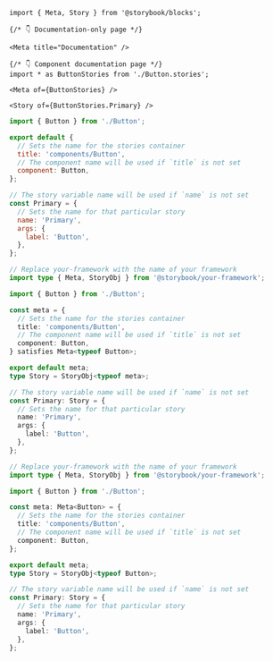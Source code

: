 <!-- prettier-ignore -->
```mdx filename="src/components/Button/Button.mdx" renderer="common" language="mdx"
import { Meta, Story } from '@storybook/blocks';

{/* 👇 Documentation-only page */}

<Meta title="Documentation" />

{/* 👇 Component documentation page */}
import * as ButtonStories from './Button.stories';

<Meta of={ButtonStories} />

<Story of={ButtonStories.Primary} />
```

```js filename="src/components/Button/Button.stories.js|jsx" renderer="common" language="js"
import { Button } from './Button';

export default {
  // Sets the name for the stories container
  title: 'components/Button',
  // The component name will be used if `title` is not set
  component: Button,
};

// The story variable name will be used if `name` is not set
const Primary = {
  // Sets the name for that particular story
  name: 'Primary',
  args: {
    label: 'Button',
  },
};
```

```ts filename="src/components/Button/Button.stories.ts|tsx" renderer="common" language="ts-4-9"
// Replace your-framework with the name of your framework
import type { Meta, StoryObj } from '@storybook/your-framework';

import { Button } from './Button';

const meta = {
  // Sets the name for the stories container
  title: 'components/Button',
  // The component name will be used if `title` is not set
  component: Button,
} satisfies Meta<typeof Button>;

export default meta;
type Story = StoryObj<typeof meta>;

// The story variable name will be used if `name` is not set
const Primary: Story = {
  // Sets the name for that particular story
  name: 'Primary',
  args: {
    label: 'Button',
  },
};
```

```ts filename="src/components/Button/Button.stories.ts|tsx" renderer="common" language="ts"
// Replace your-framework with the name of your framework
import type { Meta, StoryObj } from '@storybook/your-framework';

import { Button } from './Button';

const meta: Meta<Button> = {
  // Sets the name for the stories container
  title: 'components/Button',
  // The component name will be used if `title` is not set
  component: Button,
};

export default meta;
type Story = StoryObj<typeof Button>;

// The story variable name will be used if `name` is not set
const Primary: Story = {
  // Sets the name for that particular story
  name: 'Primary',
  args: {
    label: 'Button',
  },
};
```
